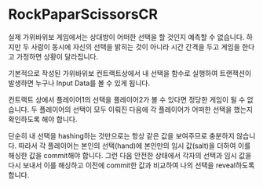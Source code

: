 # RockPaparScissorsCR

  실제 가위바위보 게임에서는 상대방이 어떠한 선택을 할 것인지 예측할 수 없습니다. 하지만 두 사람이 동시에 자신의 선택을 밝히는 것이 아니라 시간 간격을 두고 게임을 한다고 가정하면 상황이 달라집니다. 
  
  기본적으로 작성된 가위바위보 컨트랙트상에서 내 선택을 함수로 실행하여 트랜잭션이 발생하면 누구나 Input Data를 볼 수 있게 됩니다. 
   
  컨트랙트 상에서 플레이어1의 선택을 플레이어2가 볼 수 있다면 정당한 게임이 될 수 없습니다. 두 플레이어의 선택이 모두 이뤄진 다음에 각 플레이어가 어떠한 선택을 했는지 확인하도록 해야 합니다.
  
  단순히 내 선택을 hashing하는 것만으로는 항상 같은 값을 보여주므로 충분하지 않습니다. 따라서 각 플레이어는 본인의 선택(hand)에 본인만의 임시 값(salt)을 더하여 이를 해싱한 값을 commit해야 합니다. 그런 다음 안전한 상태에서 각자의 선택과 임시 값을 다시 보내서 이를 해싱하고 이전에 commit한 값과 비교하여 나의 선택을 reveal하도록 합니다. 
